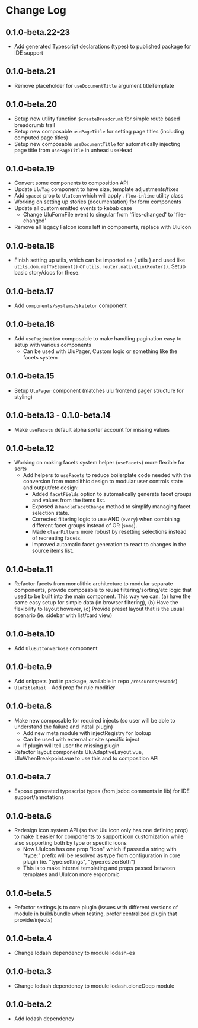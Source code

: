 # Change Log

## 0.1.0-beta.22-23

- Add generated Typescript declarations (types) to published package for IDE support

## 0.1.0-beta.21

- Remove placeholder for `useDocumentTitle` argument titleTemplate

## 0.1.0-beta.20

- Setup new utility function `$createBreadcrumb` for simple route based breadcrumb trail
- Setup new composable `usePageTitle` for setting page titles (including computed page titles)
- Setup new composable `useDocumentTitle` for automatically injecting page title from `usePageTitle` in unhead useHead

## 0.1.0-beta.19

- Convert some components to composition API
- Update `UluTag` component to have size, template adjustments/fixes
- Add `spaced` prop to `UluIcon` which will apply `.flow-inline` utility class
- Working on setting up stories (documentation) for form components
- Update all custom emitted events to kebab case
  - Change UluFormFile event to singular from 'files-changed' to 'file-changed'
- Remove all legacy FaIcon icons left in components, replace with UluIcon

## 0.1.0-beta.18

- Finish setting up utils, which can be imported as { utils } and used like `utils.dom.refToElement()` or `utils.router.nativeLinkRouter()`. Setup basic story/docs for these.

## 0.1.0-beta.17

- Add `components/systems/skeleton` component

## 0.1.0-beta.16

- Add `usePagination` composable to make handling pagination easy to setup with various components
  - Can be used with UluPager, Custom logic or something like the facets system

## 0.1.0-beta.15

- Setup `UluPager` component (matches ulu frontend pager structure for styling)

## 0.1.0-beta.13 - 0.1.0-beta.14

- Make `useFacets` default alpha sorter account for missing values

## 0.1.0-beta.12

- Working on making facets system helper (`useFacets`) more flexible for sorts
  - Add helpers to `useFacets` to reduce boilerplate code needed with the conversion from monolithic design to modular user controls state and output/etc design:
    - Added `facetFields` option to automatically generate facet groups and values from the items list.
    - Exposed a `handleFacetChange` method to simplify managing facet selection state.
    - Corrected filtering logic to use AND (`every`) when combining different facet groups instead of OR (`some`).
    - Made `clearFilters` more robust by resetting selections instead of recreating facets.
    - Improved automatic facet generation to react to changes in the source items list.

## 0.1.0-beta.11

- Refactor facets from monolithic architecture to modular separate components, provide composable to reuse filtering/sorting/etc logic that used to be built into the main component. This way we can: (a) have the same easy setup for simple data (in browser filtering), (b) Have the flexibility to layout however, (c) Provide preset layout that is the usual scenario (ie. sidebar with list/card view)

## 0.1.0-beta.10

- Add `UluButtonVerbose` component

## 0.1.0-beta.9

- Add snippets (not in package, available in repo `/resources/vscode`)
- `UluTitleRail` - Add prop for rule modifier

## 0.1.0-beta.8

- Make new composable for required injects (so user will be able to understand the failure and install plugin)
  - Add new meta module with injectRegistry for lookup
  - Can be used with external or site specific inject
  - If plugin will tell user the missing plugin
- Refactor layout components UluAdaptiveLayout.vue, UluWhenBreakpoint.vue to use this and to composition API

## 0.1.0-beta.7

- Expose generated typescript types (from jsdoc comments in lib) for IDE support/annotations

## 0.1.0-beta.6

- Redesign icon system API (so that Ulu icon only has one defining prop) to make it easier for components to support icon customization while also supporting both by type or specific icons
  - Now UluIcon has one prop "icon" which if passed a string with "type:" prefix will be resolved as type from configuration in core plugin (ie. "type:settings", "type:resizerBoth")
  - This is to make internal templating and props passed between templates and UluIcon more ergonomic

## 0.1.0-beta.5

- Refactor settings.js to core plugin (issues with different versions of module in build/bundle when testing, prefer centralized plugin that provide/injects)

## 0.1.0-beta.4

- Change lodash dependency to module lodash-es 

## 0.1.0-beta.3

- Change lodash dependency to module lodash.cloneDeep module

## 0.1.0-beta.2

- Add lodash dependency